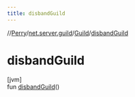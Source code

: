 ```yaml
---
title: disbandGuild
---
```

//[Perry](../../../index.html)/[net.server.guild](../index.html)/[Guild](index.html)/[disbandGuild](disband-guild.html)



# disbandGuild



[jvm]\
fun [disbandGuild](disband-guild.html)()




